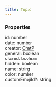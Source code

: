 ```yaml
---
title: Topic
---
```


### Properties

<div class="flex flex-col gap-3"><div><div class="flex gap-2"><div class="font-mono p" id="p_id" data-anchor><span class="font-bold">id</span><span class="opacity-50">:</span> <span>number</span></div></div></div><div><div class="flex gap-2"><div class="font-mono p" id="p_date" data-anchor><span class="font-bold">date</span><span class="opacity-50">:</span> <span>number</span></div></div></div><div><div class="flex gap-2"><div class="font-mono p" id="p_creator" data-anchor><span class="font-bold">creator</span><span class="opacity-50">:</span> <a href="/types/chatp"  >ChatP</a></div></div></div><div><div class="flex gap-2"><div class="font-mono p" id="p_general" data-anchor><span class="font-bold">general</span><span class="opacity-50">:</span> <span>boolean</span></div></div></div><div><div class="flex gap-2"><div class="font-mono p" id="p_closed" data-anchor><span class="font-bold">closed</span><span class="opacity-50">:</span> <span>boolean</span></div></div></div><div><div class="flex gap-2"><div class="font-mono p" id="p_hidden" data-anchor><span class="font-bold">hidden</span><span class="opacity-50">:</span> <span>boolean</span></div></div></div><div><div class="flex gap-2"><div class="font-mono p" id="p_name" data-anchor><span class="font-bold">name</span><span class="opacity-50">:</span> <span>string</span></div></div></div><div><div class="flex gap-2"><div class="font-mono p" id="p_color" data-anchor><span class="font-bold">color</span><span class="opacity-50">:</span> <span>number</span></div></div></div><div><div class="flex gap-2"><div class="font-mono p" id="p_customEmojiId" data-anchor><span class="font-bold">customEmojiId</span><span class="opacity-50"><span title="Optional" class="cursor-help">?</span>:</span> <span>string</span></div></div></div></div>

